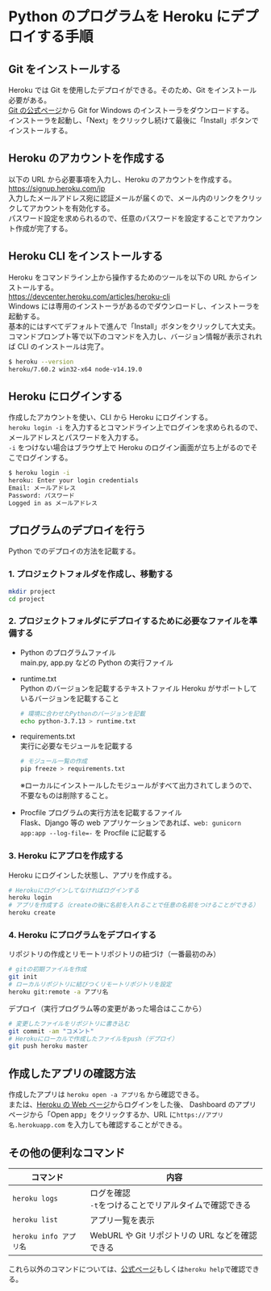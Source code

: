 # Python のプログラムを Heroku にデプロイする手順

## Git をインストールする

Heroku では Git を使用したデプロイができる。そのため、Git をインストール必要がある。  
[Git の公式ページ](https://gitforwindows.org/)から Git for Windows のインストーラをダウンロードする。  
インストーラを起動し、「Next」をクリックし続けて最後に「Install」ボタンでインストールする。

## Heroku のアカウントを作成する

以下の URL から必要事項を入力し、Heroku のアカウントを作成する。  
<https://signup.heroku.com/jp>  
入力したメールアドレス宛に認証メールが届くので、メール内のリンクをクリックしてアカウントを有効化する。  
パスワード設定を求められるので、任意のパスワードを設定することでアカウント作成が完了する。

## Heroku CLI をインストールする

Heroku をコマンドライン上から操作するためのツールを以下の URL からインストールする。  
<https://devcenter.heroku.com/articles/heroku-cli>  
Windows には専用のインストーラがあるのでダウンロードし、インストーラを起動する。  
基本的にはすべてデフォルトで進んで「Install」ボタンをクリックして大丈夫。  
コマンドプロンプト等で以下のコマンドを入力し、バージョン情報が表示されれば CLI のインストールは完了。

```bash
$ heroku --version
heroku/7.60.2 win32-x64 node-v14.19.0
```

## Heroku にログインする

作成したアカウントを使い、CLI から Heroku にログインする。  
`heroku login -i` を入力するとコマンドライン上でログインを求められるので、メールアドレスとパスワードを入力する。  
`-i` をつけない場合はブラウザ上で Heroku のログイン画面が立ち上がるのでそこでログインする。

```bash
$ heroku login -i
heroku: Enter your login credentials
Email: メールアドレス
Password: パスワード
Logged in as メールアドレス
```

## プログラムのデプロイを行う

Python でのデプロイの方法を記載する。

### 1. プロジェクトフォルダを作成し、移動する

```bash
mkdir project
cd project
```

### 2. プロジェクトフォルダにデプロイするために必要なファイルを準備する

- Python のプログラムファイル  
   main.py, app.py などの Python の実行ファイル
- runtime.txt  
   Python のバージョンを記載するテキストファイル
  Heroku がサポートしているバージョンを記載すること

  ```bash
  # 環境に合わせたPythonのバージョンを記載
  echo python-3.7.13 > runtime.txt
  ```

- requirements.txt  
   実行に必要なモジュールを記載する

  ```bash
  # モジュール一覧の作成
  pip freeze > requirements.txt
  ```

  ※ローカルにインストールしたモジュールがすべて出力されてしまうので、不要なものは削除すること。

- Procfile
  プログラムの実行方法を記載するファイル  
   Flask、Django 等の web アプリケーションであれば、`web: gunicorn app:app --log-file=-` を Procfile に記載する

### 3. Heroku にアプロを作成する

Heroku にログインした状態し、アプリを作成する。

```bash
# Herokuにログインしてなければログインする
heroku login
# アプリを作成する（createの後に名前を入れることで任意の名前をつけることができる）
heroku create
```

### 4. Heroku にプログラムをデプロイする

リポジトリの作成とリモートリポジトリの紐づけ（一番最初のみ）

```bash
# gitの初期ファイルを作成
git init
# ローカルリポジトリに結びつくリモートリポジトリを設定
heroku git:remote -a アプリ名
```

デプロイ（実行プログラム等の変更があった場合はここから）

```bash
# 変更したファイルをリポジトリに書き込む
git commit -am "コメント"
# Herokuにローカルで作成したファイルをpush（デプロイ）
git push heroku master
```

## 作成したアプリの確認方法

作成したアプリは `heroku open -a アプリ名` から確認できる。  
または、[Heroku の Web ページ](https://jp.heroku.com/home)からログインをした後、
Dashboard のアプリページから「Open app」をクリックするか、URL に`https://アプリ名.herokuapp.com` を入力しても確認することができる。

## その他の便利なコマンド

| コマンド               | 内容                                                       |
| ---------------------- | ---------------------------------------------------------- |
| `heroku logs`          | ログを確認 <br> `-t`をつけることでリアルタイムで確認できる |
| `heroku list`          | アプリ一覧を表示                                           |
| `heroku info アプリ名` | WebURL や Git リポジトリの URL などを確認できる            |

これら以外のコマンドについては、[公式ページ](https://devcenter.heroku.com/ja/articles/heroku-cli-commands)もしくは`heroku help`で確認できる。
